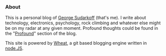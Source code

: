 ### About

This is a personal blog of [George Sudarkoff][] (that's me). I write about technology, electronics, psychology, rock climbing and whatever else might be on my radar at any given moment. Profound thoughts could be found in the "[Profound](/dev/null)" section of the blog.

This site is powered by [Wheat][], a git based blogging engine written in [node.JS][].

  [George Sudarkoff]: http://george.sudarkoff.com
  [George]: http://en.wikipedia.org/wiki/George_%28given_name%29
  [Wheat]: http://github.com/creationix/wheat
  [node.JS]: http://nodejs.org/
